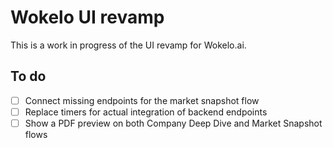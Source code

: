 # Wokelo UI revamp

This is a work in progress of the UI revamp for Wokelo.ai.

## To do

- [ ] Connect missing endpoints for the market snapshot flow
- [ ] Replace timers for actual integration of backend endpoints
- [ ] Show a PDF preview on both Company Deep Dive and Market Snapshot flows